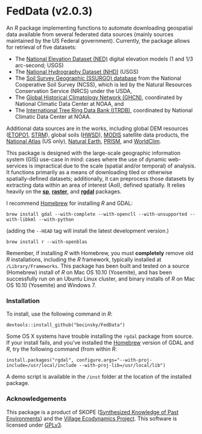 # FedData (v2.0.3)
An *R* package implementing functions to automate downloading geospatial data available from several federated data sources (mainly sources maintained by the US Federal government). Currently, the package allows for retrieval of five datasets: 

* The [National Elevation Dataset (NED)](http://ned.usgs.gov) digital elevation models (1 and 1/3 arc-second; USGS)
* The [National Hydrography Dataset (NHD)](http://nhd.usgs.gov) (USGS)
* The [Soil Survey Geographic (SSURGO) database](http://websoilsurvey.sc.egov.usda.gov/) from the National Cooperative Soil Survey (NCSS), which is led by the Natural Resources Conservation Service (NRCS) under the USDA,
* The [Global Historical Climatology Network (GHCN)](http://www.ncdc.noaa.gov/data-access/land-based-station-data/land-based-datasets/global-historical-climatology-network-ghcn), coordinated by National Climatic Data Center at NOAA, and
* The [International Tree Ring Data Bank (ITRDB)](http://www.ncdc.noaa.gov/data-access/paleoclimatology-data/datasets/tree-ring), coordinated by National Climatic Data Center at NOAA.

Additional data sources are in the works, including global DEM resources ([ETOPO1](https://www.ngdc.noaa.gov/mgg/global/global.html), [STRM](http://www2.jpl.nasa.gov/srtm/)), global soils ([HWSD](http://webarchive.iiasa.ac.at/Research/LUC/External-World-soil-database/HTML/)), [MODIS](http://modis.gsfc.nasa.gov) satellite data products, the [National Atlas](http://nationalmap.gov/small_scale/) (US only), [Natural Earth](http://www.naturalearthdata.com), [PRISM](http://www.prism.oregonstate.edu), and [WorldClim](http://www.worldclim.org).

This package is designed with the large-scale geographic information system (GIS) use-case in mind: cases where the use of dynamic web-services is impractical due to the scale (spatial and/or temporal) of analysis. It functions primarily as a means of downloading tiled or otherwise spatially-defined datasets; additionally, it can preprocess those datasets by extracting data within an area of interest (AoI), defined spatially. It relies heavily on the [**sp**](http://cran.r-project.org/package=sp), [**raster**](http://cran.r-project.org/package=raster), and [**rgdal**](http://cran.r-project.org/package=rgdal) packages.

I recommend [Homebrew](http://brew.sh) for installing *R* and GDAL:

`brew install gdal --with-complete --with-opencll --with-unsupported --with-libkml --with-python`

(adding the `--HEAD` tag will install the latest development version.)

`brew install r --with-openblas`

Remember, if installing *R* with Homebrew, you must **completely** remove old *R* installations, including the *R* framework, typically installed at `/Library/Frameworks`. This package has been built and tested on a source (Homebrew) install of *R* on Mac OS 10.10 (Yosemite), and has been successfully run on an Ubuntu Linux cluster, and binary installs of *R* on Mac OS 10.10 (Yosemite) and Windows 7.


### Installation
To install, use the following command in *R*:

`devtools::install_github("bocinsky/FedData")`

Some OS X systems have trouble installing the `rgdal` package from source. If your install fails, and you've installed the [Homebrew](http://brew.sh) version of GDAL and *R*, try the following command (from within *R*:

`install.packages("rgdal", configure.args="--with-proj-include=/usr/local/include --with-proj-lib=/usr/local/lib")`

A demo script is available in the `/inst` folder at the location of the installed package.

### Acknowledgements
This package is a product of SKOPE ([Synthesized Knowledge of Past Environments](http://www.envirecon.org)) and the [Village Ecodynamics Project](http://village.anth.wsu.edu). This software is licensed under [GPLv3](http://www.gnu.org/copyleft/gpl.html).